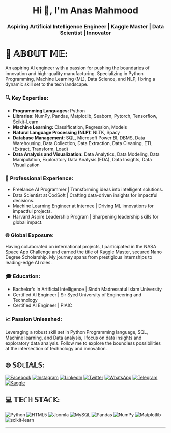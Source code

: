 <h1 align="center">Hi 👋, I'm Anas Mahmood</h1>
<h3 align="center">Aspiring Artificial Intelligence Engineer | Kaggle Master | Data Scientist | Innovator</h3>


# 💫 𝔸𝔹𝕆𝕌𝕋 𝕄𝔼:
An aspiring AI engineer with a passion for pushing the boundaries of innovation and high-quality manufacturing. Specializing in Python Programming, Machine Learning (ML), Data Science, and NLP, I bring a dynamic skill set to the tech landscape.

### 🔍 Key Expertise:
- **Programming Languages:** Python
- **Libraries:** NumPy, Pandas, Matplotlib, Seaborn, Pytorch, Tensorflow, Scikit-Learn
- **Machine Learning:** Classification, Regression, Models
- **Natural Language Processing (NLP):** NLTK, Spacy
- **Database Management:** SQL, Microsoft Power BI, DBMS, Data Warehousing, Data Collection, Data Extraction, Data Cleaning, ETL (Extract, Transform, Load)
- **Data Analysis and Visualization:** Data Analytics, Data Modeling, Data Manipulation, Exploratory Data Analysis (EDA), Data Insights, Data Visualization

### 💼 Professional Experience:
- Freelance AI Programmer | Transforming ideas into intelligent solutions.
- Data Scientist at CodSoft | Crafting data-driven insights for impactful decisions.
- Machine Learning Engineer at Internee | Driving ML innovations for impactful projects.
- Harvard Aspire Leadership Program | Sharpening leadership skills for global impact.

### 🌐 Global Exposure:
Having collaborated on international projects, I participated in the NASA Space App Challenge and earned the title of Kaggle Master, secured Nano Degree Scholarship. My journey spans from prestigious internships to leading-edge AI roles.

### 🎓 Education:
- Bachelor's in Artificial Intelligence | Sindh Madressatul Islam University
- Certified AI Engineer | Sir Syed University of Engineering and Technology
- Certified AI Engineer | PIAIC

### 📈 Passion Unleashed:
Leveraging a robust skill set in Python Programming language, SQL, Machine learning, and Data analysis, I focus on data insights and exploratory data analysis. Follow me to explore the boundless possibilities at the intersection of technology and innovation.

## 🌐 𝕊𝕆ℂ𝕀𝔸𝕃𝕊:
[![Facebook](https://img.shields.io/badge/Facebook-%231877F2.svg?logo=Facebook&logoColor=white)](https://facebook.com/muhammadanasmahmoodofficial) [![Instagram](https://img.shields.io/badge/Instagram-%23E4405F.svg?logo=Instagram&logoColor=white)](https://instagram.com/anasmahmoodofficial) [![LinkedIn](https://img.shields.io/badge/LinkedIn-%230077B5.svg?logo=linkedin&logoColor=white)](https://linkedin.com/in/muhammadanasmahmood) [![Twitter](https://img.shields.io/badge/Twitter-%231DA1F2.svg?logo=Twitter&logoColor=white)](https://twitter.com/iamanasmahmood) [![WhatsApp](https://img.shields.io/badge/WhatsApp-%25FF33.svg?logo=WhatsApp&logoColor=white)](https://wa.me/+923120207985) [![Telegram](https://img.shields.io/badge/Telegram-%232CA5E0.svg?logo=Telegram&logoColor=white)](https://t.me./+923062702848) [![Kaggle](https://img.shields.io/badge/Kaggle-%232696F3.svg?logo=Kaggle&logoColor=white)](https://kaggle.com/muhammadanasmahmood)

## 💻 𝕋𝔼ℂℍ 𝕊𝕋𝔸ℂ𝕂:
![Python](https://img.shields.io/badge/python-3670A0?style=plastic&logo=python&logoColor=ffdd54) ![HTML5](https://img.shields.io/badge/html5-%23E34F26.svg?style=plastic&logo=html5&logoColor=white) ![Joomla](https://img.shields.io/badge/joomla-%235091CD.svg?style=plastic&logo=joomla&logoColor=white) ![MySQL](https://img.shields.io/badge/mysql-%2300000f.svg?style=plastic&logo=mysql&logoColor=white) ![Pandas](https://img.shields.io/badge/pandas-%23150458.svg?style=plastic&logo=pandas&logoColor=white) ![NumPy](https://img.shields.io/badge/numpy-%23013243.svg?style=plastic&logo=numpy&logoColor=white) ![Matplotlib](https://img.shields.io/badge/Matplotlib-%23ffffff.svg?style=plastic&logo=Matplotlib&logoColor=black) ![scikit-learn](https://img.shields.io/badge/scikit--learn-%23F7931E.svg?style=plastic&logo=scikit-learn&logoColor=white)

---

